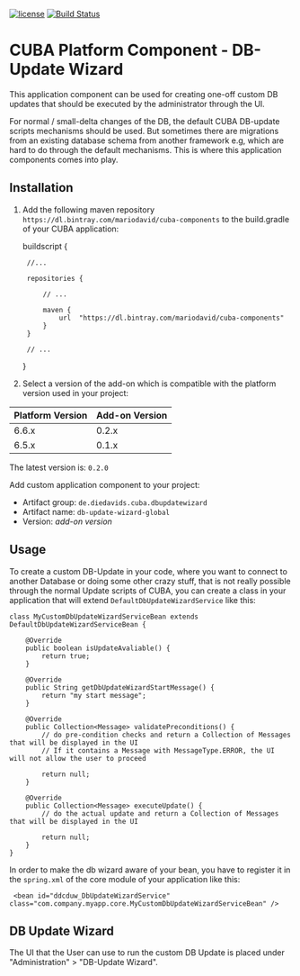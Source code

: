 [![license](https://img.shields.io/badge/license-Apache%20License%202.0-blue.svg?style=flat)](http://www.apache.org/licenses/LICENSE-2.0)
[![Build Status](https://travis-ci.org/mariodavid/cuba-component-db-update-wizard.svg?branch=master)](https://travis-ci.org/mariodavid/cuba-component-db-update-wizard)

# CUBA Platform Component - DB-Update Wizard

This application component can be used for creating one-off custom DB updates that should be executed by the administrator through the UI.

For normal / small-delta changes of the DB, the default CUBA DB-update scripts mechanisms should be used. 
But sometimes there are migrations from an existing database schema from another framework e.g, which are hard to do through the default mechanisms.
This is where this application components comes into play.

## Installation

1. Add the following maven repository `https://dl.bintray.com/mariodavid/cuba-components` to the build.gradle of your CUBA application:



    buildscript {
        
        //...
        
        repositories {
        
            // ...
        
            maven {
                url  "https://dl.bintray.com/mariodavid/cuba-components"
            }
        }
        
        // ...
    }

2. Select a version of the add-on which is compatible with the platform version used in your project:

| Platform Version | Add-on Version |
| ---------------- | -------------- |
| 6.6.x            | 0.2.x          |
| 6.5.x            | 0.1.x          |


The latest version is: `0.2.0`

Add custom application component to your project:

* Artifact group: `de.diedavids.cuba.dbupdatewizard`
* Artifact name: `db-update-wizard-global`
* Version: *add-on version*

## Usage
To create a custom DB-Update in your code, where you want to connect to another Database or doing some other crazy stuff, that is not really possible through the normal Update scripts of CUBA, you can create a class in your application that will extend `DefaultDbUpdateWizardService` like this:

    class MyCustomDbUpdateWizardServiceBean extends DefaultDbUpdateWizardServiceBean {
    
        @Override
        public boolean isUpdateAvaliable() {
            return true;
        }
    
        @Override
        public String getDbUpdateWizardStartMessage() {
            return "my start message";
        }
    
        @Override
        public Collection<Message> validatePreconditions() {
            // do pre-condition checks and return a Collection of Messages that will be displayed in the UI
            // If it contains a Message with MessageType.ERROR, the UI will not allow the user to proceed
            
            return null;
        }
    
        @Override
        public Collection<Message> executeUpdate() {
            // do the actual update and return a Collection of Messages that will be displayed in the UI
            
            return null;
        }
    }
 
In order to make the db wizard aware of your bean, you have to register it in the `spring.xml` of the core module of your application like this:
  
     <bean id="ddcduw_DbUpdateWizardService" class="com.company.myapp.core.MyCustomDbUpdateWizardServiceBean" />

## DB Update Wizard

The UI that the User can use to run the custom DB Update is placed under "Administration" > "DB-Update Wizard".


